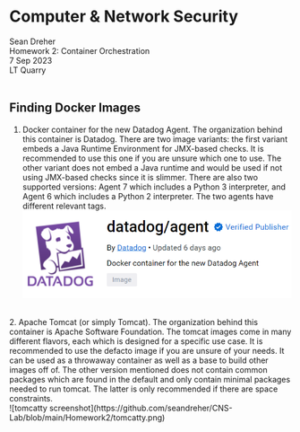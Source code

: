 # **Computer & Network Security**
Sean Dreher  <br />
Homework 2: Container Orchestration  <br />
7 Sep 2023  <br />
LT Quarry <br />
<br />
## **Finding Docker Images**
1. Docker container for the new Datadog Agent. The organization behind this container is Datadog. There are two image variants: the first variant embeds a Java Runtime Environment for JMX-based checks. It is recommended to use this one if you are unsure which one to use. The other variant does not embed a Java runtime and would be used if not using JMX-based checks since it is slimmer. There are also two supported versions: Agent 7 which includes a Python 3 interpreter, and Agent 6 which includes a Python 2 interpreter. The two agents have different relevant tags. <br />
![datadog screenshot](https://github.com/seandreher/CNS-Lab/blob/main/Homework2/datadog.png)
  <br />
2. Apache Tomcat (or simply Tomcat). The organization behind this container is Apache Software Foundation. The tomcat images come in many different flavors, each which is designed for a specific use case. It is recommended to use the defacto image if you are unsure of your needs. It can be used as a throwaway container as well as a base to build other images off of. The other version mentioned does not contain common packages which are found in the default and only contain minimal packages needed to run tomcat. The latter is only recommended if there are space constraints. <br />
![tomcatty screenshot](https://github.com/seandreher/CNS-Lab/blob/main/Homework2/tomcatty.png)
<br />
